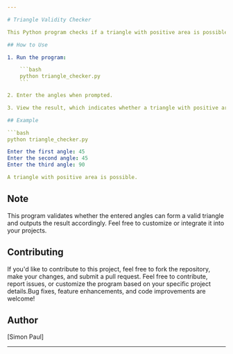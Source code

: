 ```yaml
---

# Triangle Validity Checker

This Python program checks if a triangle with positive area is possible based on the given angles. The sum of the angles must be 180 degrees, and each angle should be greater than 0 for a valid triangle.

## How to Use

1. Run the program:

    ```bash
    python triangle_checker.py
    ```

2. Enter the angles when prompted.

3. View the result, which indicates whether a triangle with positive area is possible.

## Example

```bash
python triangle_checker.py

Enter the first angle: 45
Enter the second angle: 45
Enter the third angle: 90

A triangle with positive area is possible.
```

## Note

This program validates whether the entered angles can form a valid triangle and outputs the result accordingly. Feel free to customize or integrate it into your projects.

## Contributing

If you'd like to contribute to this project, feel free to fork the repository, make your changes, and submit a pull request. Feel free to contribute, report issues, or customize the program based on your specific project details.Bug fixes, feature enhancements, and code improvements are welcome!

## Author

[Simon Paul]

---
```

